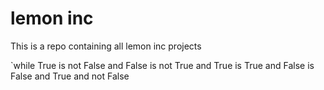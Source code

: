 # lemon inc
This is a repo containing all lemon inc projects

`while True is not False and False is not True and True is True and False is False and True and not False